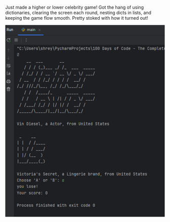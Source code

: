 Just made a higher or lower celebrity game! Got the hang of using dictionaries, clearing the screen each round, nesting dicts in lists, and keeping the game flow smooth. Pretty stoked with how it turned out!

![game](image.png)
